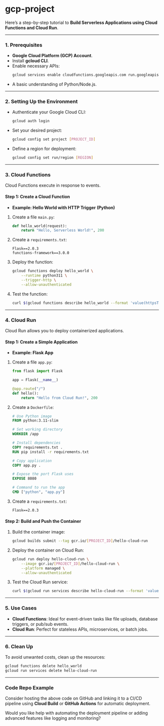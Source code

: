 # gcp-project

Here’s a step-by-step tutorial to **Build Serverless Applications using Cloud Functions and Cloud Run**. 

---

### **1. Prerequisites**
- **Google Cloud Platform (GCP) Account**.
- Install **gcloud CLI**.
- Enable necessary APIs:  
  ```bash
  gcloud services enable cloudfunctions.googleapis.com run.googleapis.com
  ```
- A basic understanding of Python/Node.js.

---

### **2. Setting Up the Environment**
- Authenticate your Google Cloud CLI:
  ```bash
  gcloud auth login
  ```
- Set your desired project:
  ```bash
  gcloud config set project [PROJECT_ID]
  ```
- Define a region for deployment:
  ```bash
  gcloud config set run/region [REGION]
  ```

---

### **3. Cloud Functions**
Cloud Functions execute in response to events. 

#### **Step 1: Create a Cloud Function**
- **Example: Hello World with HTTP Trigger (Python)**

1. Create a file `main.py`:
   ```python
   def hello_world(request):
       return "Hello, Serverless World!", 200
   ```

2. Create a `requirements.txt`:
   ```
   Flask==2.0.3
   functions-framework==3.0.0
   ```

3. Deploy the function:
   ```bash
   gcloud functions deploy hello_world \
       --runtime python311 \
       --trigger-http \
       --allow-unauthenticated
   ```

4. Test the function:
   ```bash
   curl $(gcloud functions describe hello_world --format 'value(httpsTrigger.url)')
   ```

---

### **4. Cloud Run**
Cloud Run allows you to deploy containerized applications.

#### **Step 1: Create a Simple Application**
- **Example: Flask App**

1. Create a file `app.py`:
   ```python
   from flask import Flask

   app = Flask(__name__)

   @app.route("/")
   def hello():
       return "Hello from Cloud Run!", 200
   ```

2. Create a `Dockerfile`:
   ```dockerfile
   # Use Python image
   FROM python:3.11-slim

   # Set working directory
   WORKDIR /app

   # Install dependencies
   COPY requirements.txt .
   RUN pip install -r requirements.txt

   # Copy application
   COPY app.py .

   # Expose the port Flask uses
   EXPOSE 8080

   # Command to run the app
   CMD ["python", "app.py"]
   ```

3. Create a `requirements.txt`:
   ```
   Flask==2.0.3
   ```

#### **Step 2: Build and Push the Container**
1. Build the container image:
   ```bash
   gcloud builds submit --tag gcr.io/[PROJECT_ID]/hello-cloud-run
   ```

2. Deploy the container on Cloud Run:
   ```bash
   gcloud run deploy hello-cloud-run \
       --image gcr.io/[PROJECT_ID]/hello-cloud-run \
       --platform managed \
       --allow-unauthenticated
   ```

3. Test the Cloud Run service:
   ```bash
   curl $(gcloud run services describe hello-cloud-run --format 'value(status.url)')
   ```

---

### **5. Use Cases**
- **Cloud Functions**: Ideal for event-driven tasks like file uploads, database triggers, or pub/sub events.
- **Cloud Run**: Perfect for stateless APIs, microservices, or batch jobs.

---

### **6. Clean Up**
To avoid unwanted costs, clean up the resources:
```bash
gcloud functions delete hello_world
gcloud run services delete hello-cloud-run
```

---

### **Code Repo Example**
Consider hosting the above code on GitHub and linking it to a CI/CD pipeline using **Cloud Build** or **GitHub Actions** for automatic deployment.

Would you like help with automating the deployment pipeline or adding advanced features like logging and monitoring?
